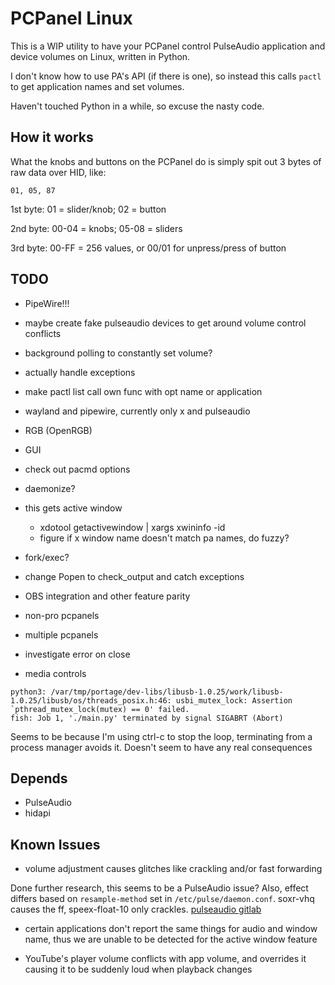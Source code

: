 # PCPanel Linux

This is a WIP utility to have your PCPanel control PulseAudio application and
device volumes on Linux, written in Python.

I don't know how to use PA's API (if there is one), so instead this calls
`pactl` to get application names and set volumes.

Haven't touched Python in a while, so excuse the nasty code.

## How it works

What the knobs and buttons on the PCPanel do is simply spit out 3 bytes of raw
data over HID, like:

`01, 05, 87`

1st byte: 01 = slider/knob; 02 = button

2nd byte: 00-04 = knobs; 05-08 = sliders

3rd byte: 00-FF = 256 values, or 00/01 for unpress/press of button

## TODO

- PipeWire!!!

- maybe create fake pulseaudio devices to get around volume control conflicts
- background polling to constantly set volume?
- actually handle exceptions
- make pactl list call own func with opt name or application
- wayland and pipewire, currently only x and pulseaudio
- RGB (OpenRGB)
- GUI
- check out pacmd options
- daemonize?
- this gets active window
  - xdotool getactivewindow | xargs xwininfo -id
  - figure if x window name doesn't match pa names, do fuzzy?
- fork/exec?
- change Popen to check_output and catch exceptions
- OBS integration and other feature parity
- non-pro pcpanels
- multiple pcpanels
- investigate error on close
- media controls

```shell
python3: /var/tmp/portage/dev-libs/libusb-1.0.25/work/libusb-1.0.25/libusb/os/threads_posix.h:46: usbi_mutex_lock: Assertion `pthread_mutex_lock(mutex) == 0' failed.
fish: Job 1, './main.py' terminated by signal SIGABRT (Abort)
```
Seems to be because I'm using ctrl-c to stop the loop, terminating from a
process manager avoids it. Doesn't seem to have any real consequences

## Depends

- PulseAudio
- hidapi

## Known Issues

- volume adjustment causes glitches like crackling and/or fast forwarding

Done further research, this seems to be a PulseAudio issue? Also, effect differs
based on `resample-method` set in `/etc/pulse/daemon.conf`. soxr-vhq causes the
ff, speex-float-10 only crackles. [pulseaudio gitlab](https://gitlab.freedesktop.org/pulseaudio/pulseaudio/-/issues/981)

- certain applications don't report the same things for audio and window name,
  thus we are unable to be detected for the active window feature

- YouTube's player volume conflicts with app volume, and overrides it causing
  it to be suddenly loud when playback changes
